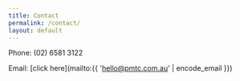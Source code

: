 ```yaml
---
title: Contact
permalink: /contact/
layout: default
---
```


Phone: (02) 6581 3122

Email: [click here](mailto:{{ 'hello@pmtc.com.au' | encode_email }})
